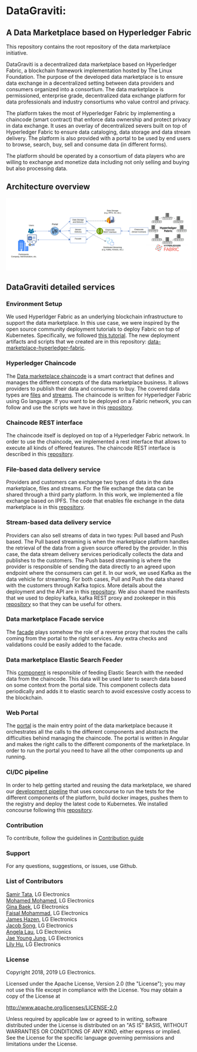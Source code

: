 # DataGraviti: 
## A Data Marketplace based on Hyperledger Fabric
This repository contains the root repository of the data marketplace initiative.

DataGraviti is a decentralized data marketplace based on Hyperledger Fabric, a blockchain framework implementation hosted by The Linux Foundation. The purpose of the developed data marketplace is to ensure data exchange in a decentralized setting between data providers and consumers organized into a consortium. The data marketplace is permissioned, enterprise grade, decentralized data exchange platform for data professionals and industry consortiums who value control and privacy.  

The platform takes the most of Hyperledger Fabric by implementing a chaincode (smart contract) that enforce data ownership and protect privacy in data exchange. It uses an overlay of decentralized severs built on top of Hyperledger Fabric to ensure data cataloging, data storage and data stream delivery. The platform is also provided with a portal to be used by end users to browse, search, buy, sell and consume data (in different forms). 

The platform should be operated by a consortium of data players who are willing to exchange and monetize data including not only selling and buying but also processing data.

## Architecture overview
<img src="images/architecture.png" width="1000">

## DataGraviti detailed services

### Environment Setup

We used Hyperldger Fabric as an underlying blockchain infrastructure to support the data marketplace.
In this use case, we were inspired by the open source community deployment tutorials to deploy Fabric on top of Kubernetes.
Specifically, we followed [this tutorial](https://github.com/IBM/blockchain-network-on-kubernetes#4-deploy-hyperledger-fabric-network-into-kubernetes-cluster).
The new deployment artifacts and scripts that we created are in this repository:
[data-marketplace-hyperledger-fabric](https://github.com/lgsvl/data-marketplace-hyperledger-fabric).

### Hyperledger Chaincode
The [Data marketplace chaincode](https://github.com/lgsvl/data-marketplace-chaincode) is a smart contract that defines and manages the different concepts of the data marketplace business. It allows providers to publish their data and consumers to buy. The covered data types are [files](https://github.com/lgsvl/data-marketplace-file-delivery) and [streams](https://github.com/lgsvl/data-marketplace-stream-delivery). The chaincode is written for Hyperledger Fabric using Go language. If you want to be deployed on a Fabric network, you can follow and use the scripts we have in this [repository](https://github.com/lgsvl/data-marketplace-hyperledger-fabric).

### Chaincode REST interface
The chaincode itself is deployed on top of a Hyperledger Fabric network. In order to use the chaincode, we implemented a rest interface that allows to execute all kinds of offered features. The chaincode REST interface is described in this [repository](https://github.com/lgsvl/data-marketplace-chaincode-rest).

### File-based data delivery service
Providers and customers can exchange two types of data in the data marketplace, files and streams. For the file exchange the data can be shared through a third party platform. In this work, we implemented a file exchange based on IPFS. The code that enables file exchange in the data marketplace is in this [repository](https://github.com/lgsvl/data-marketplace-file-delivery).

### Stream-based data delivery service
Providers can also sell streams of data in two types: Pull based and Push based.
The Pull based streaming is when the marketplace platform handles the retrieval of the data from a given source offered by the provider. In this case, the data stream delivery services periodically collects the data and publishes to the customers.
The Push based streaming is where the provider is responsible of sending the data directly to an agreed upon endpoint where the consumers can get it. In our work, we used Kafka as the data vehicle for streaming. For both cases, Pull and Push the data shared with the customers through Kafka topics. More details about the deployment and the API are in this [repository](https://github.com/lgsvl/data-marketplace-stream-delivery).
We also shared the manifests that we used to deploy kafka, kafka REST proxy and zookeeper in this [repository](https://github.com/lgsvl/data-marketplace-deployment) so that they can be useful for others.

### Data marketplace Facade service
The [facade](https://github.com/lgsvl/data-marketplace-facade) plays somehow the role of a reverse proxy that routes the calls coming from the portal to the right services. Any extra checks and validations could be easily added to the facade. 

### Data marketplace Elastic Search Feeder
This [component](https://github.com/lgsvl/data-marketplace-esearchFeeder) is responsible of feeding Elastic Search with the needed data from the chaincode. This data will be used later to search data based on some context from the portal side. This component collects data periodically and adds it to elastic search to avoid excessive costly access to the blockchain. 

### Web Portal
The [portal](https://github.com/lgsvl/data-marketplace-portal) is the main entry point of the data marketplace because it orchestrates all the calls to the different components and abstracts the difficulties behind managing the chaincode. The portal is written in Angular and makes the right calls to the different components of the marketplace. In order to run the portal you need to have all the other components up and running.

### CI/DC pipeline
In order to help getting started and reusing the data marketplace, we shared our [development pipeline](https://github.com/lgsvl/data-marketplace-pipeline) that uses concourse to run the tests for the different components of the platform, build docker images, pushes them to the registry and deploy the latest code to Kubernetes. We installed concourse following this [repository](https://github.com/concourse/concourse-docker).

### Contribution
To contribute, follow the guidelines in [Contribution guide](contribution-guide.md)

### Support
For any questions, suggestions, or issues, use Github.

### List of Contributors
[Samir Tata](https://www.linkedin.com/in/samirtata/), LG Electronics \
[Mohamed Mohamed](https://www.linkedin.com/in/mohamedmohamedphd/), LG Electronics \
[Gina Baek](https://www.linkedin.com/in/gina-baek-9161bb30/), LG Electronics \
[Faisal Mohammad](https://www.linkedin.com/in/faisalmohammad27/), LG Electronics \
[James Hazen](https://www.linkedin.com/in/jim-hazen-204a741/), LG Electronics \
[Jacob Song](https://www.linkedin.com/in/jacob-song-1bb2301/), LG Electronics \
[Angela Lau](https://www.linkedin.com/in/angelal/), LG Electronics \
[Jae Young Jung](https://www.linkedin.com/in/designerjae/), LG Electronics \
[Lily Hu](https://www.linkedin.com/in/lilyhusf/), LG Electronics 

### License
Copyright 2018, 2019 LG Electronics.

Licensed under the Apache License, Version 2.0 (the "License");
you may not use this file except in compliance with the License.
You may obtain a copy of the License at

http://www.apache.org/licenses/LICENSE-2.0

Unless required by applicable law or agreed to in writing, software
distributed under the License is distributed on an "AS IS" BASIS,
WITHOUT WARRANTIES OR CONDITIONS OF ANY KIND, either express or implied.
See the License for the specific language governing permissions and
limitations under the License.
